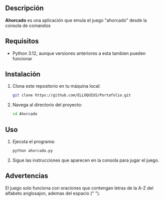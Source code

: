 ## Descripción

**Ahorcado** es una aplicación que emula el juego "ahorcado" desde la consola de comandos

## Requisitos

- Python 3.12, aunque versiones anteriores a esta tambien pueden funcionar

## Instalación

1. Clona este repositorio en tu máquina local:
    ```bash
    git clone https://github.com/ELLOQUIUS/Portafolio.git
    ```
2. Navega al directorio del proyecto:
    ```bash
    cd Ahorcado
    ```
    
## Uso

1. Ejecuta el programa:
    ```bash
    python ahorcado.py
    ```
2. Sigue las instrucciones que aparecen en la consola para jugar el juego.

## Advertencias
El juego solo funciona con oraciones que contengan letras de la A-Z del alfabeto anglosajon, ademas del espacio (" ").
